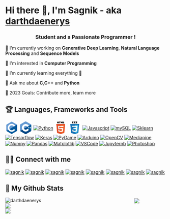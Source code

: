 # Hi there 👋, I'm Sagnik - aka [darthdaenerys]

<h3 align="center">Student and a Passionate Programmer !</h3>

🔭 I'm currently working on **Generative Deep Learning**, **Natural Language Processing** and **Sequence Models**

👾 I'm interested in **Computer Programming**

🌱 I’m currently learning everything 🤣

💬 Ask me about **C**,**C++** and **Python**

🥅 2023 Goals: Contribute more, learn more

## 🏆 Languages, Frameworks and Tools

[<img align="center" alt="C" width="40px" src="https://raw.githubusercontent.com/devicons/devicon/master/icons/c/c-original.svg" />][C] 
[<img align="center" alt="C++" width="40px" src="https://raw.githubusercontent.com/devicons/devicon/master/icons/cplusplus/cplusplus-original.svg" />][C++] 
[<img align="center" alt="Python" width="40px" src="https://upload.wikimedia.org/wikipedia/commons/thumb/c/c3/Python-logo-notext.svg/1200px-Python-logo-notext.svg.png" />][Python] 
[<img align="center" alt="HTML" width="40px" src="https://raw.githubusercontent.com/devicons/devicon/master/icons/html5/html5-original-wordmark.svg" />][HTML] 
[<img align="center" alt="CSS" width="40px" src="https://raw.githubusercontent.com/devicons/devicon/master/icons/css3/css3-original-wordmark.svg" />][CSS] 
[<img align="center" alt="Javascript" width="35px" src="https://upload.wikimedia.org/wikipedia/commons/thumb/9/99/Unofficial_JavaScript_logo_2.svg/2048px-Unofficial_JavaScript_logo_2.svg.png" />][Javascript] 
[<img align="center" alt="mySQL" height="45px" src="https://static.cdnlogo.com/logos/m/47/mysql.svg" />][MySQL] 
[<img align='center' alt='Sklearn' height='33px' width='45' src="https://upload.wikimedia.org/wikipedia/commons/thumb/0/05/Scikit_learn_logo_small.svg/1200px-Scikit_learn_logo_small.svg.png" />][Sklearn]
[<img align="center" alt="Tensorflow" width="35px" src="https://upload.wikimedia.org/wikipedia/commons/thumb/2/2d/Tensorflow_logo.svg/1200px-Tensorflow_logo.svg.png" />][Tensorflow]
[<img align="center" alt="Keras" width="40px" src="https://img.stackshare.io/service/5601/keras.png" />][Keras]
[<img align="center" alt="PyGame" width="40px" height='40px' src="https://www.clipartmax.com/png/full/245-2450711_ski-slalom-pygame-icon.png" />][PyGame] 
[<img align="center" alt="Arduino" width="35px" height='35' src="https://brandslogos.com/wp-content/uploads/images/large/arduino-logo-1.png" />][Arduino] 
[<img align="center" alt="OpenCV" width="45" src="https://img.icons8.com/fluency/48/000000/opencv.png" />][OpenCV] 
[<img align="center" alt="Mediapipe" width="40px" src="https://viz.mediapipe.dev/logo.png" />][Mediapipe] 
[<img align="center" alt="Numpy" height="45" src="https://user-images.githubusercontent.com/67586773/105040771-43887300-5a88-11eb-9f01-bee100b9ef22.png" />][Numpy] 
[<img align="center" alt="Pandas" width="40px" height='45' src="https://pandas.pydata.org/static/img/favicon_white.ico" />][Pandas] 
[<img align="center" alt="Matplotlib" width="40px" src="https://upload.wikimedia.org/wikipedia/commons/thumb/0/01/Created_with_Matplotlib-logo.svg/2048px-Created_with_Matplotlib-logo.svg.png" />][Matplotlib] 
[<img align="center" alt="VSCode" width="40px" src="https://upload.wikimedia.org/wikipedia/commons/thumb/9/9a/Visual_Studio_Code_1.35_icon.svg/2048px-Visual_Studio_Code_1.35_icon.svg.png" />][VSCode] 
[<img align="center" alt="Jupyternb" width="40px" src="https://upload.wikimedia.org/wikipedia/commons/thumb/3/38/Jupyter_logo.svg/1200px-Jupyter_logo.svg.png" />][Jupyter]
[<img align="center" alt="Photoshop" width="40px" src="https://images.squarespace-cdn.com/content/v1/5b7c0a6f3c3a532fdb5671ad/1555059076071-6DP513QT8M8UERJR58QZ/1200px-Adobe_Photoshop_CC_icon.svg.png" />][Photoshop] 


## 💁‍♂️ Connect with me

<p align="left">
<a href="https://www.instagram.com/hannesn_n/" target="_blank"><img align="center" src="https://raw.githubusercontent.com/rahuldkjain/github-profile-readme-generator/master/src/images/icons/Social/instagram.svg" alt="sagnik" height="30" width="40" /></a>
<a href="https://www.linkedin.com/in/sagnik-barman-509501242/" target="_blank"><img align="center" src="https://raw.githubusercontent.com/rahuldkjain/github-profile-readme-generator/master/src/images/icons/Social/linked-in-alt.svg" alt="sagnik" height="30" width="30" /></a>
<a href="https://www.kaggle.com/sagnikbarman" target="_blank"><img align="center" src="https://cdn3.iconfinder.com/data/icons/logos-and-brands-adobe/512/189_Kaggle-512.png" alt="sagnik" height="30" width="30"/></a>
<a href="https://stackoverflow.com/users/18505260/sagnik-barman" target="_blank"><img align="center" src="https://upload.wikimedia.org/wikipedia/commons/thumb/e/ef/Stack_Overflow_icon.svg/768px-Stack_Overflow_icon.svg.png" alt="sagnik" height="35" width="30"/></a>
<a href="https://codeforces.com/profile/darth_daenerys" target="_blank"><img align="center" src="https://cdn.iconscout.com/icon/free/png-256/code-forces-3628695-3029920.png" alt="sagnik" height="35" width="30"/></a>
<a href="https://www.codechef.com/users/darthdaenerys" target="_blank"><img align="center" src="https://static.uacdn.net/thumbnail/external-app-icons/ce4fd2180646452aa0b03c3ffa3ef8e2.png" alt="sagnik" height="35" width="35"/></a>
<a href="https://auth.geeksforgeeks.org/user/darthdaenerys/" target="_blank"><img align="center" src="https://upload.wikimedia.org/wikipedia/commons/thumb/4/43/GeeksforGeeks.svg/1280px-GeeksforGeeks.svg.png" alt="sagnik" height="30" width="35"/></a>
<a href="https://lichess.org/@/darth_Daenerys" target="_blank"><img align="center" src="https://images.prismic.io/lichess/5cfd2630-2a8f-4fa9-8f78-04c2d9f0e5fe_lichess-box-1024.png?auto=compress,format" alt="sagnik" height="30" width="30"/></a>
</p>

## 🎪 My Github Stats

<img align="center" width='600' src="https://github-readme-stats.vercel.app/api?username=darthdaenerys&show_icons=true&theme=cobalt" />
<img align="left" width='405' src="https://github-readme-stats.vercel.app/api/top-langs?username=darthdaenerys&show_icons=true&theme=cobalt&locale=en&layout=compact" alt="darthdaenerys" />
<img align="left" width='565' src="https://github-readme-streak-stats.herokuapp.com/?user=darthdaenerys&show_icons=true&theme=cobalt"/>

[![](https://github-readme-activity-graph.cyclic.app/graph?username=darthdaenerys&theme=nightowl)](https://github.com/darthdaenerys/github-readme-activity-graph)

[Instagram]:https://www.instagram.com/hannesn_n/
[CodeChef]:https://www.codechef.com/users/darthdaenerys
[Codeforces]:https://codeforces.com/profile/darth_daenerys
[Lichess]:https://lichess.org/@/darth_Daenerys
[GeeksforGeeks]:https://auth.geeksforgeeks.org/user/darthdaenerys/
[Stackoverflow]:https://stackoverflow.com/users/18505260/sagnik-barman
[kaggle]:https://www.kaggle.com/sagnikbarman
[C]:https://www.javatpoint.com/c-programming-language-tutorial
[C++]:https://www.w3schools.com/CPP/default.asp
[Python]:https://www.python.org/
[Javascript]:https://www.javascript.com/
[MySQL]:https://www.mysql.com/
[Photoshop]:https://www.adobe.com/in/products/photoshop.html
[Arduino]:https://www.arduino.cc/
[VSCode]:https://code.visualstudio.com/
[OpenCV]:https://opencv.org/
[Mediapipe]:https://mediapipe.dev/
[Numpy]:https://numpy.org/
[Pandas]:https://pandas.pydata.org/
[Matplotlib]:https://matplotlib.org/
[jupyter]:https://jupyter.org/
[darthdaenerys]:https://github.com/darthdaenerys
[PyGame]:https://www.pygame.org/news
[HTML]:https://www.w3schools.com/html/
[CSS]:https://www.w3schools.com/css/
[Tensorflow]:https://www.tensorflow.org/
[Sklearn]:https://scikit-learn.org/
[LinkedIn]:https://www.linkedin.com/in/sagnik-barman-509501242/
[Keras]:https://keras.io/
